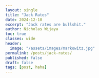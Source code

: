 ```yaml
---
layout: single
title: "Jack Rates"
date: 2024-12-10
excerpt: "Jack rates are bullshit."
author: Nicholas Wijaya
toc: true
classes: wide
header: 
  image: "/assets/images/markowitz.jpg"
permalink: /posts/jack-rates/
published: false
draft: false
tags: [post, haha]
---
```


<style>
  .page-header img {
    max-width: 100%; /* Adjust as needed */
    height: auto;    /* Maintain aspect ratio */
    width: 50%;      /* Example: Scale to 50% of the container's width */
    display: block;
    margin: 0 auto;  /* Center the image */
  }
</style>
